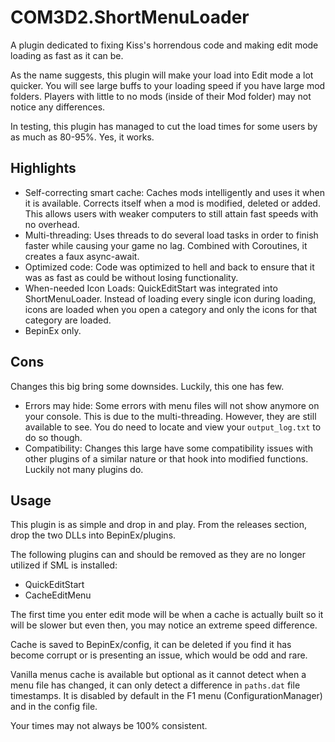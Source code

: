 # COM3D2.ShortMenuLoader
A plugin dedicated to fixing Kiss's horrendous code and making edit mode loading as fast as it can be.

As the name suggests, this plugin will make your load into Edit mode a lot quicker. You will see large buffs to your loading speed if you have large mod folders. Players with little to no mods (inside of their Mod folder) may not notice any differences.

In testing, this plugin has managed to cut the load times for some users by as much as 80-95%. Yes, it works.

## Highlights
- Self-correcting smart cache: Caches mods intelligently and uses it when it is available. Corrects itself when a mod is modified, deleted or added. This allows users with weaker computers to still attain fast speeds with no overhead.
- Multi-threading: Uses threads to do several load tasks in order to finish faster while causing your game no lag. Combined with Coroutines, it creates a faux async-await.
- Optimized code: Code was optimized to hell and back to ensure that it was as fast as could be without losing functionality.
- When-needed Icon Loads: QuickEditStart was integrated into ShortMenuLoader. Instead of loading every single icon during loading, icons are loaded when you open a category and only the icons for that category are loaded.
- BepinEx only.

## Cons
Changes this big bring some downsides. Luckily, this one has few.
- Errors may hide: Some errors with menu files will not show anymore on your console. This is due to the multi-threading. However, they are still available to see. You do need to locate and view your `output_log.txt` to do so though.
- Compatibility: Changes this large have some compatibility issues with other plugins of a similar nature or that hook into modified functions. Luckily not many plugins do.

## Usage
This plugin is as simple and drop in and play. From the releases section, drop the two DLLs into BepinEx/plugins.

The following plugins can and should be removed as they are no longer utilized if SML is installed:
- QuickEditStart
- CacheEditMenu

The first time you enter edit mode will be when a cache is actually built so it will be slower but even then, you may notice an extreme speed difference.

Cache is saved to BepinEx/config, it can be deleted if you find it has become corrupt or is presenting an issue, which would be odd and rare.

Vanilla menus cache is available but optional as it cannot detect when a menu file has changed, it can only detect a difference in `paths.dat` file timestamps. It is disabled by default in the F1 menu (ConfigurationManager) and in the config file.

Your times may not always be 100% consistent.
